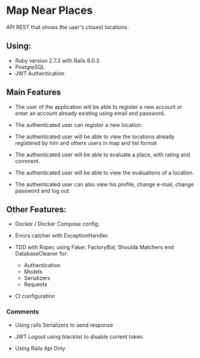 # Map Near Places

API REST that shows the user's closest locations.

## Using:

- Ruby version 2.7.3 with Rails 6.0.3
- PostgreSQL
- JWT Authentication

## Main Features

- The user of the application will be able to register a new account or enter an account already existing using email and password.

- The authenticated user can register a new location.

- The authenticated user will be able to view the locations already registered by him and others users in map and list format

- The authenticated user will be able to evaluate a place, with rating and comment.

- The authenticated user will be able to view the evaluations of a location.

- The authenticated user can also view his profile, change e-mail, change password and log out.

## Other Features:

- Docker / Docker Compose config.

- Errors catcher with ExceptionHandler.

- TDD with Rspec using Faker, FactoryBot, Shoulda Matchers end DatabaseCleaner for:
    - Authentication
    - Models
    - Serializers
    - Requests

- CI configuration
### Comments

- Using rails Serializers to send response

- JWT Logout using blacklist to disable current token.

- Using Rails Api Only
